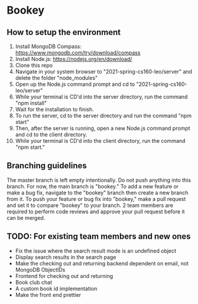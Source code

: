 # Bookey

## How to setup the environment

1. Install MongoDB Compass: https://www.mongodb.com/try/download/compass
2. Install Node.js: https://nodejs.org/en/download/
3. Clone this repo
4. Navigate in your system browser to "2021-spring-cs160-leo/server" and delete the folder "node_modules"
5. Open up the Node.js command prompt and cd to "2021-spring-cs160-leo/server"
6. While your terminal is CD'd into the server directory, run the command "npm install"
7. Wait for the installation to finish.
8. To run the server, cd to the server directory and run the command "npm start"
9. Then, after the server is running, open a new Node.js command prompt and cd to the client directory.
10. While your terminal is CD'd into the client directory, run the command "npm start."

## Branching guidelines

The master branch is left empty intentionally. Do not push anything into this branch. For now, the main branch is "bookey."
To add a new feature or make a bug fix, navigate to the "bookey" branch then create a new branch from it.
To push your feature or bug fix into "bookey," make a pull request and set it to compare "bookey" to your branch.
2 team members are required to perform code reviews and approve your pull request before it can be merged.

## TODO: For existing team members and new ones

* Fix the issue where the search result mode is an undefined object
* Display search results in the search page
* Make the checking out and returning backend dependent on email, not MongoDB ObjectIDs
* Frontend for checking out and returning
* Book club chat
* A custom book id implementation
* Make the front end prettier
